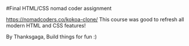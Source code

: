 #Final HTML/CSS nomad coder assignment

https://nomadcoders.co/kokoa-clone/
This course was good to refresh all modern HTML and CSS features!


By Thanksgaga,
Build things for fun :) 